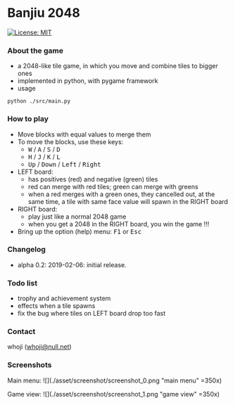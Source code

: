 
# Banjiu 2048

[![License: MIT](https://img.shields.io/badge/License-MIT-yellow.svg)](https://opensource.org/licenses/MIT)



### About the game

* a 2048-like tile game, in which you move and combine tiles to bigger ones
* implemented in python, with pygame framework
* usage
```
python ./src/main.py
```

### How to play
* Move blocks with equal values to merge them
* To move the blocks, use these keys: 
  * <kbd>W</kbd> / <kbd>A</kbd> / <kbd>S</kbd> / <kbd>D</kbd>
  * <kbd>H</kbd> / <kbd>J</kbd> / <kbd>K</kbd> / <kbd>L</kbd>
  * <kbd>Up</kbd> / <kbd>Down</kbd> / <kbd>Left</kbd> / <kbd>Right</kbd>
* LEFT board: 
  * has positives (red) and negative (green) tiles
  * red can merge with red tiles; green can merge with greens
  * when a red merges with a green ones, they cancelled out, at the same time, a tile with same face value will spawn in the RIGHT board
* RIGHT board:
  * play just like a normal 2048 game
  * when you get a 2048 in the RIGHT board, you win the game !!!
* Bring up the option (help) menu: <kbd>F1</kbd> or <kbd>Esc</kbd>

### Changelog
* alpha 0.2: 2019-02-06: initial release.

### Todo list
* trophy and achievement system
* effects when a tile spawns
* fix the bug where tiles on LEFT board drop too fast

### Contact
whoji (whoji@null.net)

### Screenshots

Main menu: 
![](./asset/screenshot/screenshot_0.png "main menu" =350x)

Game view: 
![](./asset/screenshot/screenshot_1.png "game view" =350x)
